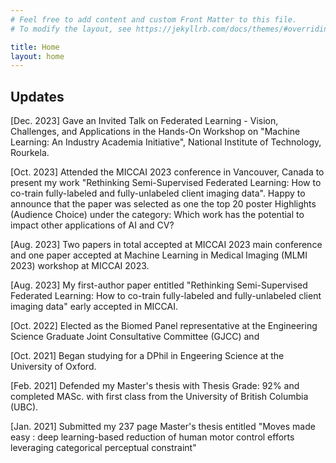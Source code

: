 ```yaml
---
# Feel free to add content and custom Front Matter to this file.
# To modify the layout, see https://jekyllrb.com/docs/themes/#overriding-theme-defaults

title: Home
layout: home
---
```

## Updates
[Dec. 2023] Gave an Invited Talk on Federated Learning - Vision, Challenges, and Applications in the Hands-On Workshop on "Machine Learning: An Industry Academia Initiative", National Institute of Technology, Rourkela.

[Oct. 2023] Attended the MICCAI 2023 conference in Vancouver, Canada to present my work "Rethinking Semi-Supervised Federated Learning: How to co-train fully-labeled and fully-unlabeled client imaging data". Happy to announce that the paper was selected as one the top 20 poster Highlights (Audience Choice) under the category: Which work has the potential to impact other applications of AI and CV?

[Aug. 2023] Two papers in total accepted at MICCAI 2023 main conference and one paper accepted at Machine Learning in Medical Imaging (MLMI 2023) workshop at MICCAI 2023.

[Aug. 2023] My first-author paper entitled "Rethinking Semi-Supervised Federated Learning: How to co-train fully-labeled and fully-unlabeled client imaging data" early accepted in MICCAI.

[Oct. 2022] Elected as the Biomed Panel representative at the Engineering Science Graduate Joint Consultative Committee (GJCC) and 

[Oct. 2021] Began studying for a DPhil in Engeering Science at the University of Oxford.

[Feb. 2021] Defended my Master's thesis with Thesis Grade: 92% and completed MASc. with first class from the University of British Columbia (UBC).

[Jan. 2021] Submitted my 237 page Master's thesis entitled "Moves made easy : deep learning-based reduction of human motor control efforts leveraging categorical perceptual constraint"


